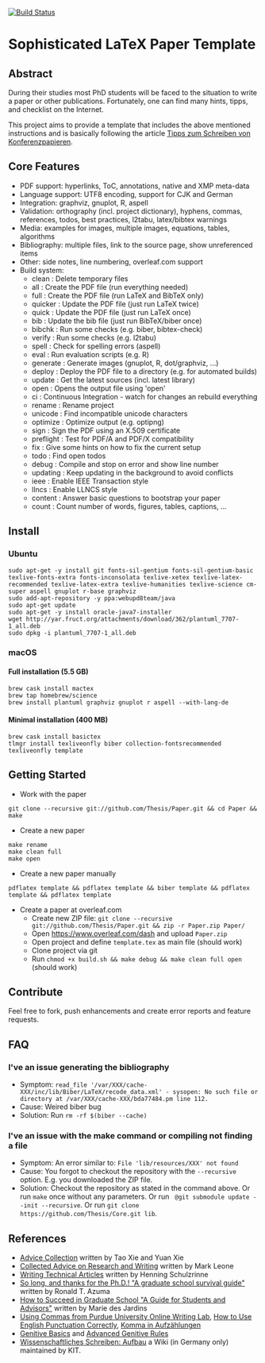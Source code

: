 [![Build Status](https://travis-ci.org/Thesis/Paper.svg?branch=master)](https://travis-ci.org/Thesis/Paper)

# Sophisticated LaTeX Paper Template


## Abstract


During their studies most PhD students will be faced to the situation to
write a paper or other publications. Fortunately, one can find many hints,
tipps, and checklist on the Internet.

This project aims to provide a template that includes the above mentioned
instructions and is basically following the article [Tipps zum Schreiben von Konferenzpapieren](http://sdqweb.ipd.kit.edu/wiki/Tipps_zum_Schreiben_von_Konferenzpapieren).

## Core Features
* PDF support: hyperlinks, ToC, annotations, native and XMP meta-data
* Language support: UTF8 encoding, support for CJK and German
* Integration: graphviz, gnuplot, R, aspell
* Validation: orthography (incl. project dictionary), hyphens, commas, references, todos, best practices, l2tabu, latex/bibtex warnings
* Media: examples for images, multiple images, equations, tables, algorithms
* Bibliography: multiple files, link to the source page, show unreferenced items
* Other: side notes, line numbering, overleaf.com support
* Build system:
  * clean     : Delete temporary files
  * all       : Create the PDF file (run everything needed)
  * full      : Create the PDF file (run LaTeX and BibTeX only)
  * quicker   : Update the PDF file (just run LaTeX twice)
  * quick     : Update the PDF file (just run LaTeX once)
  * bib       : Update the bib file (just run BibTeX/biber once)
  * bibchk    : Run some checks (e.g. biber, bibtex-check)
  * verify    : Run some checks (e.g. l2tabu)
  * spell     : Check for spelling errors (aspell)
  * eval      : Run evaluation scripts (e.g. R)
  * generate  : Generate images (gnuplot, R, dot/graphviz, ...)
  * deploy    : Deploy the PDF file to a directory (e.g. for automated builds)
  * update    : Get the latest sources (incl. latest library)
  * open      : Opens the output file using 'open'
  * ci        : Continuous Integration - watch for changes an rebuild everything
  * rename    : Rename project
  * unicode   : Find incompatible unicode characters
  * optimize  : Optimize output (e.g. optipng)
  * sign      : Sign the PDF using an X.509 certificate
  * preflight : Test for PDF/A and PDF/X compatibility
  * fix       : Give some hints on how to fix the current setup
  * todo      : Find open todos
  * debug     : Compile and stop on error and show line number
  * updating  : Keep updating in the background to avoid conflicts
  * ieee      : Enable IEEE Transaction style
  * llncs     : Enable LLNCS style
  * content   : Answer basic questions to bootstrap your paper
  * count     : Count number of words, figures, tables, captions, ...


## Install

### Ubuntu
```
sudo apt-get -y install git fonts-sil-gentium fonts-sil-gentium-basic texlive-fonts-extra fonts-inconsolata texlive-xetex texlive-latex-recommended texlive-latex-extra texlive-humanities texlive-science cm-super aspell gnuplot r-base graphviz
sudo add-apt-repository -y ppa:webupd8team/java
sudo apt-get update
sudo apt-get -y install oracle-java7-installer
wget http://yar.fruct.org/attachments/download/362/plantuml_7707-1_all.deb
sudo dpkg -i plantuml_7707-1_all.deb
```

### macOS

#### Full installation (5.5 GB)
```
brew cask install mactex
brew tap homebrew/science
brew install plantuml graphviz gnuplot r aspell --with-lang-de
```

#### Minimal installation (400 MB)
```
brew cask install basictex
tlmgr install texliveonfly biber collection-fontsrecommended
texliveonfly template
```

## Getting Started

* Work with the paper
```
git clone --recursive git://github.com/Thesis/Paper.git && cd Paper && make
```

* Create a new paper
```
make rename
make clean full
make open
```

* Create a new paper manually
```
pdflatex template && pdflatex template && biber template && pdflatex template && pdflatex template
```


* Create a paper at overleaf.com
  * Create new ZIP file: ```git clone --recursive git://github.com/Thesis/Paper.git && zip -r Paper.zip Paper/```
  * Open https://www.overleaf.com/dash and upload ```Paper.zip```
  * Open project and define ```template.tex``` as main file (should work)
  * Clone project via git
  * Run ```chmod +x build.sh && make debug && make clean full open```  (should work)

## Contribute
Feel free to fork, push enhancements and create error reports and feature requests.

## FAQ

### I've an issue generating the bibliography
 * Symptom: ```read_file '/var/XXX/cache-XXX/inc/lib/Biber/LaTeX/recode_data.xml' - sysopen: No such file or directory at /var/XXX/cache-XXX/bda77484.pm line 112.```
 * Cause: Weired biber bug
 * Solution: Run ```rm -rf $(biber --cache)```

### I've an issue with the make command or compiling not finding a file
 * Symptom: An error similar to: ```File 'lib/resources/XXX' not found```
 * Cause: You forgot to checkout the repository with the ```--recursive``` option. E.g. you downloaded the ZIP file.
 * Solution:
 Checkout the repository as stated in the command above.
 Or run ```make``` once without any parameters.
 Or run ```	@git submodule update --init --recursive```.
 Or run ```git clone https://github.com/Thesis/Core.git lib```.

## References

 * [Advice Collection](http://www.csc.ncsu.edu/faculty/xie/advice.htm) written by Tao Xie and Yuan Xie
 * [Collected Advice on Research and Writing](http://www.cs.cmu.edu/afs/cs.cmu.edu/user/mleone/web/how-to.html) written by Mark Leone
 * [Writing Technical Articles](http://www.cs.columbia.edu/~hgs/etc/writing-style.html) written by Henning Schulzrinne
 * [So long, and thanks for the Ph.D.! "A graduate school survival guide"](http://www.cs.unc.edu/~azuma/hitch4.html) written by Ronald T. Azuma
 * [How to Succeed in Graduate School "A Guide for Students and Advisors"](http://www.acm.org/crossroads/xrds1-3/advice2.html) written by Marie des Jardins
 * [Using Commas from Purdue University Online Writing Lab](http://owl.english.purdue.edu/handouts/grammar/g_comma.html), [How to Use English Punctuation Correctly](http://www.wikihow.com/Use-English-Punctuation-Correctly), [Komma in Aufzählungen](http://www.ego4u.de/de/cram-up/writing/comma?08)
 * [Genitive Basics](http://www.smic.be/smic5022/genitive.htm) and [Advanced Genitive Rules](http://www.smic.be/smic5022/Genitive2.htm)
 * [Wissenschaftliches Schreiben: Aufbau](https://sdqweb.ipd.kit.edu/wiki/Wissenschaftliches_Schreiben/Aufbau) a Wiki (in Germany only) maintained by KIT.
